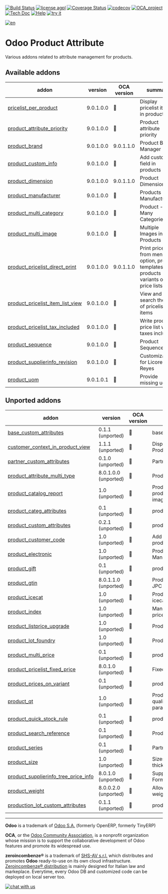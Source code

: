 [![Build Status](https://travis-ci.org/zeroincombenze/product-attribute.svg?branch=9.0)](https://travis-ci.org/zeroincombenze/product-attribute)
[![license agpl](https://img.shields.io/badge/licence-AGPL--3-blue.svg)](http://www.gnu.org/licenses/agpl-3.0.html)
[![Coverage Status](https://coveralls.io/repos/github/zeroincombenze/product-attribute/badge.svg?branch=9.0)](https://coveralls.io/github/zeroincombenze/product-attribute?branch=9.0)
[![codecov](https://codecov.io/gh/zeroincombenze/product-attribute/branch/9.0/graph/badge.svg)](https://codecov.io/gh/zeroincombenze/product-attribute/branch/9.0)
[![OCA_project](http://www.zeroincombenze.it/wp-content/uploads/ci-ct/prd/button-oca-9.svg)](https://github.com/OCA/product-attribute/tree/9.0)
[![Tech Doc](http://www.zeroincombenze.it/wp-content/uploads/ci-ct/prd/button-docs-9.svg)](http://wiki.zeroincombenze.org/en/Odoo/9.0/dev)
[![Help](http://www.zeroincombenze.it/wp-content/uploads/ci-ct/prd/button-help-9.svg)](http://wiki.zeroincombenze.org/en/Odoo/9.0/man/MM)
[![try it](http://www.zeroincombenze.it/wp-content/uploads/ci-ct/prd/button-try-it-9.svg)](http://erp9.zeroincombenze.it)


























































[![en](http://www.shs-av.com/wp-content/en_US.png)](http://wiki.zeroincombenze.org/it/Odoo/7.0/man)

Odoo Product Attribute
======================

Various addons related to attribute management for products.

[//]: # (addons)


Available addons
----------------
addon | version | OCA version | summary
--- | --- | --- | ---
[pricelist_per_product](pricelist_per_product/) | 9.0.1.0.0 | :repeat: | Display pricelist items in products
[product_attribute_priority](product_attribute_priority/) | 9.0.1.0.0 | :repeat: | Product attribute priority
[product_brand](product_brand/) | 9.0.1.0.0 | 9.0.1.1.0 | Product Brand Manager
[product_custom_info](product_custom_info/) | 9.0.1.0.0 | :repeat: | Add custom field in products
[product_dimension](product_dimension/) | 9.0.1.0.0 | 9.0.1.1.0 | Product Dimension
[product_manufacturer](product_manufacturer/) | 9.0.1.0.0 | :repeat: | Products Manufacturers
[product_multi_category](product_multi_category/) | 9.0.1.0.0 | :repeat: | Product - Many Categories
[product_multi_image](product_multi_image/) | 9.0.1.0.0 | :repeat: | Multiple Images in Products
[product_pricelist_direct_print](product_pricelist_direct_print/) | 9.0.1.0.0 | 9.0.1.1.0 | Print price list from menu option, product templates, products variants or price lists
[product_pricelist_item_list_view](product_pricelist_item_list_view/) | 9.0.1.0.0 | :repeat: | View and search the list of pricelist items
[product_pricelist_tax_included](product_pricelist_tax_included/) | 9.0.1.0.0 | :repeat: | Write product price list with taxes include
[product_sequence](product_sequence/) | 9.0.1.0.0 | :repeat: | Product Sequence
[product_supplierinfo_revision](product_supplierinfo_revision/) | 9.0.1.0.0 | :repeat: | Customizations for Licores Reyes
[product_uom](product_uom/) | 9.0.1.0.1 | :repeat: | Provide missing uom


Unported addons
---------------
addon | version | OCA version | summary
--- | --- | --- | ---
[base_custom_attributes](base_custom_attributes/) | 0.1.1 (unported) | :repeat: | base_custom_attributes
[customer_context_in_product_view](customer_context_in_product_view/) | 1.1.1 (unported) | :repeat: | Display Customer Price in Product View
[partner_custom_attributes](partner_custom_attributes/) | 0.1.0 (unported) | :repeat: | Partner Custom Attributes
[product_attribute_multi_type](product_attribute_multi_type/) | 8.0.1.0.0 (unported) | :repeat: | Product attribute types
[product_catalog_report](product_catalog_report/) | 1.0 (unported) | :repeat: | Product Catalog - Print Report of product catalog with product image
[product_categ_attributes](product_categ_attributes/) | 0.1 (unported) | :repeat: | product_categ_attributes
[product_custom_attributes](product_custom_attributes/) | 0.2.1 (unported) | :repeat: | product_custom_attributes
[product_customer_code](product_customer_code/) | 1.0 (unported) | :repeat: | Add many Customers' Codes in product
[product_electronic](product_electronic/) | 1.0 (unported) | :repeat: | Products Attributes & Manufacturers
[product_gift](product_gift/) | 0.1 (unported) | :repeat: | product_gift
[product_gtin](product_gtin/) | 8.0.1.1.0 (unported) | :repeat: | Product GTIN EAN8 EAN13 UPC JPC Support
[product_icecat](product_icecat/) | 1.0 (unported) | :repeat: | Product Information Import from icecat
[product_index](product_index/) | 1.0 (unported) | :repeat: | Manage indexes on products prices
[product_listprice_upgrade](product_listprice_upgrade/) | 1.0 (unported) | :repeat: | Product listprice upgrade
[product_lot_foundry](product_lot_foundry/) | 1.0 (unported) | :repeat: | Products Lot Foundry
[product_multi_price](product_multi_price/) | 0.1 (unported) | :repeat: | product_multi_price
[product_pricelist_fixed_price](product_pricelist_fixed_price/) | 8.0.1.0 (unported) | :repeat: | Fixed price in pricelists
[product_prices_on_variant](product_prices_on_variant/) | 0.1 (unported) | :repeat: | product_prices_on_variant
[product_qt](product_qt/) | 1.0 (unported) | :repeat: | Products & Pricelists - Define quality control and testing parameters in product
[product_quick_stock_rule](product_quick_stock_rule/) | 0.1 (unported) | :repeat: | product_quick_stock_rule
[product_search_reference](product_search_reference/) | 0.1 (unported) | :repeat: | Products Search Reference
[product_series](product_series/) | 0.1 (unported) | :repeat: | Partner Product Series
[product_size](product_size/) | 1.0 (unported) | :repeat: | Sizes of lots (width, length, thickness)
[product_supplierinfo_tree_price_info](product_supplierinfo_tree_price_info/) | 8.0.1.0 (unported) | :repeat: | Supplier Unit Price on Product Form
[product_weight](product_weight/) | 8.0.0.2.0 (unported) | :repeat: | Allows to calculate products weight from its components.
[production_lot_custom_attributes](production_lot_custom_attributes/) | 0.1.1 (unported) | :repeat: | production_lot_custom_attributes

[//]: # (end addons)

[//]: # (copyright)

----

**Odoo** is a trademark of [Odoo S.A.](https://www.odoo.com/) (formerly OpenERP, formerly TinyERP)

**OCA**, or the [Odoo Community Association](http://odoo-community.org/), is a nonprofit organization whose
mission is to support the collaborative development of Odoo features and
promote its widespread use.

**zeroincombenze®** is a trademark of [SHS-AV s.r.l.](http://www.shs-av.com/)
which distributes and promotes **Odoo** ready-to-use on its own cloud infrastructure.
[Zeroincombenze® distribution](http://wiki.zeroincombenze.org/en/Odoo)
is mainly designed for Italian law and markeplace.
Everytime, every Odoo DB and customized code can be deployed on local server too.

[//]: # (end copyright)

[![chat with us](https://www.shs-av.com/wp-content/chat_with_us.gif)](https://tawk.to/85d4f6e06e68dd4e358797643fe5ee67540e408b)
